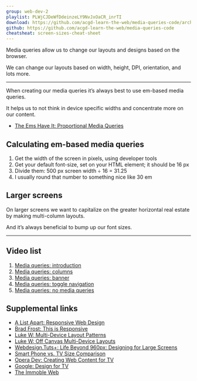 ```yaml
---
group: web-dev-2
playlist: PLWjCJDeWfDdeinzeLY9NvJxOaCR_inrTI
download: https://github.com/acgd-learn-the-web/media-queries-code/archive/master.zip
github: https://github.com/acgd-learn-the-web/media-queries-code
cheatsheat: screen-sizes-cheat-sheet
---
```


Media queries allow us to change our layouts and designs based on the browser.

We can change our layouts based on width, height, DPI, orientation, and lots more.

---

When creating our media queries it’s always best to use em-based media queries.

It helps us to not think in device specific widths and concentrate more on our content.

- [The Ems Have It: Proportional Media Queries](http://blog.cloudfour.com/the-ems-have-it-proportional-media-queries-ftw/)

## Calculating em-based media queries

1. Get the width of the screen in pixels, using developer tools
2. Get your default font-size, set on your HTML element; it should be 16 px
3. Divide them: 500 px screen width ÷ 16 = 31.25
4. I usually round that number to something nice like 30 em

## Larger screens

On larger screens we want to capitalize on the greater horizontal real estate by making multi-column layouts.

And it’s always beneficial to bump up our font sizes.

---

## Video list

1. [Media queries: introduction](https://www.youtube.com/watch?v=X8sUiRemgqU&index=1&list=PLWjCJDeWfDdeinzeLY9NvJxOaCR_inrTI)
2. [Media queries: columns](https://www.youtube.com/watch?v=pSbNxyHeioA&index=2&list=PLWjCJDeWfDdeinzeLY9NvJxOaCR_inrTI)
3. [Media queries: banner](https://www.youtube.com/watch?v=n2LxnjT68gc&index=3&list=PLWjCJDeWfDdeinzeLY9NvJxOaCR_inrTI)
4. [Media queries: toggle navigation](https://www.youtube.com/watch?v=ifhppwLzXwI&list=PLWjCJDeWfDdeinzeLY9NvJxOaCR_inrTI&index=4)
5. [Media queries: no media queries](https://www.youtube.com/watch?v=ig9pueXrl3o&list=PLWjCJDeWfDdeinzeLY9NvJxOaCR_inrTI&index=5)

## Supplemental links

- [A List Apart: Responsive Web Design](http://www.alistapart.com/articles/responsive-web-design/)
- [Brad Frost: This is Responsive](http://bradfrost.github.com/this-is-responsive/)
- [Luke W: Multi-Device Layout Patterns](http://www.lukew.com/ff/entry.asp?1514)
- [Luke W: Off Canvas Multi-Device Layouts](http://www.lukew.com/ff/entry.asp?1569)
- [Webdesign.Tuts+: Life Beyond 960px: Designing for Large Screens](http://webdesign.tutsplus.com/articles/general/life-beyond-960px-designing-for-large-screens/)
- [Smart Phone vs. TV Size Comparison](http://www.flickr.com/photos/bruce-lawson/6714342003/)
- [Opera Dev: Creating Web Content for TV](http://dev.opera.com/articles/view/creating-web-content-for-tv/)
- [Google: Design for TV](https://developers.google.com/tv/web/docs/design_for_tv)
- [The Immoble Web](https://speakerdeck.com/grigs/the-immobile-web)
